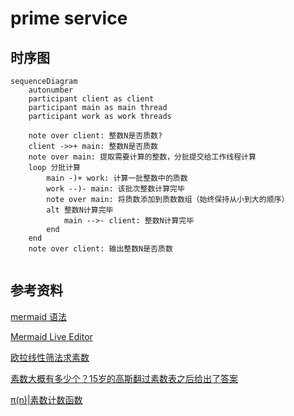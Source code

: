 # prime service

## 时序图

```mermaid
sequenceDiagram
    autonumber
    participant client as client
    participant main as main thread
    participant work as work threads
    
    note over client: 整数N是否质数?
    client ->>+ main: 整数N是否质数
    note over main: 提取需要计算的整数，分批提交给工作线程计算
    loop 分批计算
        main -)+ work: 计算一批整数中的质数
        work --)- main: 该批次整数计算完毕
        note over main: 将质数添加到质数数组（始终保持从小到大的顺序）
        alt 整数N计算完毕
            main -->- client: 整数N计算完毕
        end
    end        
    note over client: 输出整数N是否质数


```

## 参考资料

[mermaid 语法](https://cloud.tencent.com/developer/beta/article/1334691)

[Mermaid Live Editor](https://mermaid-js.github.io/mermaid-live-editor/edit)

[欧拉线性筛法求素数](https://www.cnblogs.com/Arno-vc/p/15004786.html)

[素数大概有多少个？15岁的高斯翻过素数表之后给出了答案](https://baijiahao.baidu.com/s?id=1628539388500519327&wfr=spider&for=pc)

[π(n)|素数计数函数](https://zhuanlan.zhihu.com/p/509771255)
